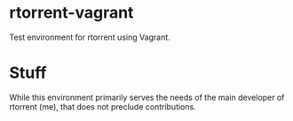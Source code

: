 # rtorrent-vagrant

Test environment for rtorrent using Vagrant.

# Stuff

While this environment primarily serves the needs of the main developer of rtorrent (me), that does not preclude contributions.
